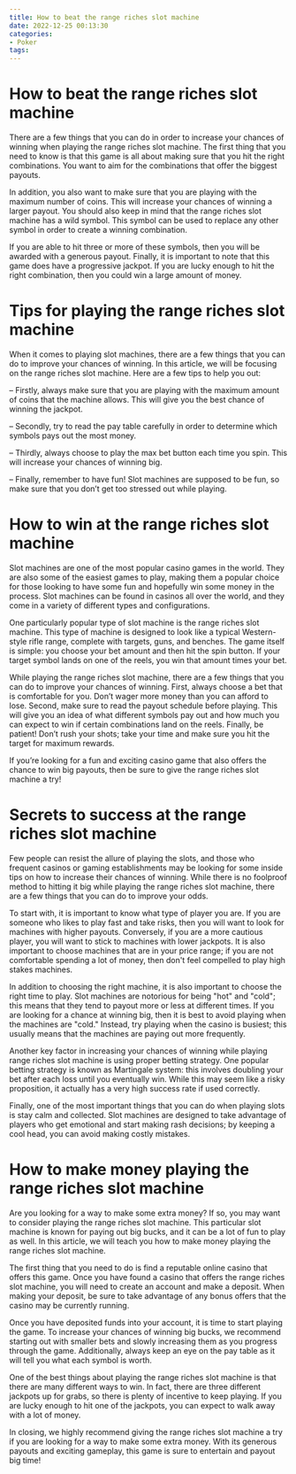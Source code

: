 ```yaml
---
title: How to beat the range riches slot machine
date: 2022-12-25 00:13:30
categories:
- Poker
tags:
---
```



#  How to beat the range riches slot machine

There are a few things that you can do in order to increase your chances of winning when playing the range riches slot machine. The first thing that you need to know is that this game is all about making sure that you hit the right combinations. You want to aim for the combinations that offer the biggest payouts.

In addition, you also want to make sure that you are playing with the maximum number of coins. This will increase your chances of winning a larger payout. You should also keep in mind that the range riches slot machine has a wild symbol. This symbol can be used to replace any other symbol in order to create a winning combination.

If you are able to hit three or more of these symbols, then you will be awarded with a generous payout. Finally, it is important to note that this game does have a progressive jackpot. If you are lucky enough to hit the right combination, then you could win a large amount of money.

#  Tips for playing the range riches slot machine

When it comes to playing slot machines, there are a few things that you can do to improve your chances of winning. In this article, we will be focusing on the range riches slot machine. Here are a few tips to help you out:

– Firstly, always make sure that you are playing with the maximum amount of coins that the machine allows. This will give you the best chance of winning the jackpot.

– Secondly, try to read the pay table carefully in order to determine which symbols pays out the most money.

– Thirdly, always choose to play the max bet button each time you spin. This will increase your chances of winning big.

– Finally, remember to have fun! Slot machines are supposed to be fun, so make sure that you don’t get too stressed out while playing.

#  How to win at the range riches slot machine

Slot machines are one of the most popular casino games in the world. They are also some of the easiest games to play, making them a popular choice for those looking to have some fun and hopefully win some money in the process. Slot machines can be found in casinos all over the world, and they come in a variety of different types and configurations.

One particularly popular type of slot machine is the range riches slot machine. This type of machine is designed to look like a typical Western-style rifle range, complete with targets, guns, and benches. The game itself is simple: you choose your bet amount and then hit the spin button. If your target symbol lands on one of the reels, you win that amount times your bet.

While playing the range riches slot machine, there are a few things that you can do to improve your chances of winning. First, always choose a bet that is comfortable for you. Don’t wager more money than you can afford to lose. Second, make sure to read the payout schedule before playing. This will give you an idea of what different symbols pay out and how much you can expect to win if certain combinations land on the reels. Finally, be patient! Don’t rush your shots; take your time and make sure you hit the target for maximum rewards.

If you’re looking for a fun and exciting casino game that also offers the chance to win big payouts, then be sure to give the range riches slot machine a try!

#  Secrets to success at the range riches slot machine

Few people can resist the allure of playing the slots, and those who frequent casinos or gaming establishments may be looking for some inside tips on how to increase their chances of winning. While there is no foolproof method to hitting it big while playing the range riches slot machine, there are a few things that you can do to improve your odds.

To start with, it is important to know what type of player you are. If you are someone who likes to play fast and take risks, then you will want to look for machines with higher payouts. Conversely, if you are a more cautious player, you will want to stick to machines with lower jackpots. It is also important to choose machines that are in your price range; if you are not comfortable spending a lot of money, then don't feel compelled to play high stakes machines.

In addition to choosing the right machine, it is also important to choose the right time to play. Slot machines are notorious for being "hot" and "cold"; this means that they tend to payout more or less at different times. If you are looking for a chance at winning big, then it is best to avoid playing when the machines are "cold." Instead, try playing when the casino is busiest; this usually means that the machines are paying out more frequently.

Another key factor in increasing your chances of winning while playing range riches slot machine is using proper betting strategy. One popular betting strategy is known as Martingale system: this involves doubling your bet after each loss until you eventually win. While this may seem like a risky proposition, it actually has a very high success rate if used correctly.

Finally, one of the most important things that you can do when playing slots is stay calm and collected. Slot machines are designed to take advantage of players who get emotional and start making rash decisions; by keeping a cool head, you can avoid making costly mistakes.

#  How to make money playing the range riches slot machine

Are you looking for a way to make some extra money? If so, you may want to consider playing the range riches slot machine. This particular slot machine is known for paying out big bucks, and it can be a lot of fun to play as well. In this article, we will teach you how to make money playing the range riches slot machine.

The first thing that you need to do is find a reputable online casino that offers this game. Once you have found a casino that offers the range riches slot machine, you will need to create an account and make a deposit. When making your deposit, be sure to take advantage of any bonus offers that the casino may be currently running.

Once you have deposited funds into your account, it is time to start playing the game. To increase your chances of winning big bucks, we recommend starting out with smaller bets and slowly increasing them as you progress through the game. Additionally, always keep an eye on the pay table as it will tell you what each symbol is worth.

One of the best things about playing the range riches slot machine is that there are many different ways to win. In fact, there are three different jackpots up for grabs, so there is plenty of incentive to keep playing. If you are lucky enough to hit one of the jackpots, you can expect to walk away with a lot of money.

In closing, we highly recommend giving the range riches slot machine a try if you are looking for a way to make some extra money. With its generous payouts and exciting gameplay, this game is sure to entertain and payout big time!